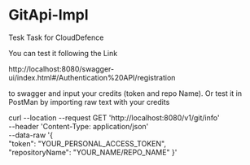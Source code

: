 # GitApi-Impl
Tesk Task for CloudDefence

You can test it following the Link

http://localhost:8080/swagger-ui/index.html#/Authentication%20API/registration 

to swagger and input your credits (token and repo Name).
Or test it in PostMan by importing raw text with your credits

curl --location --request GET 'http://localhost:8080/v1/git/info' \
--header 'Content-Type: application/json' \
--data-raw '{      
"token": "YOUR_PERSONAL_ACCESS_TOKEN",      
"repositoryName": "YOUR_NAME/REPO_NAME"
}'
